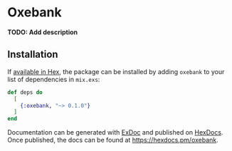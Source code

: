 # Oxebank

**TODO: Add description**

## Installation

If [available in Hex](https://hex.pm/docs/publish), the package can be installed
by adding `oxebank` to your list of dependencies in `mix.exs`:

```elixir
def deps do
  [
    {:oxebank, "~> 0.1.0"}
  ]
end
```

Documentation can be generated with [ExDoc](https://github.com/elixir-lang/ex_doc)
and published on [HexDocs](https://hexdocs.pm). Once published, the docs can
be found at <https://hexdocs.pm/oxebank>.

